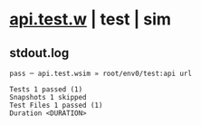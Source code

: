 # [api.test.w](../../../../../examples/tests/valid/api.test.w) | test | sim

## stdout.log
```log
pass ─ api.test.wsim » root/env0/test:api url

Tests 1 passed (1)
Snapshots 1 skipped
Test Files 1 passed (1)
Duration <DURATION>
```

